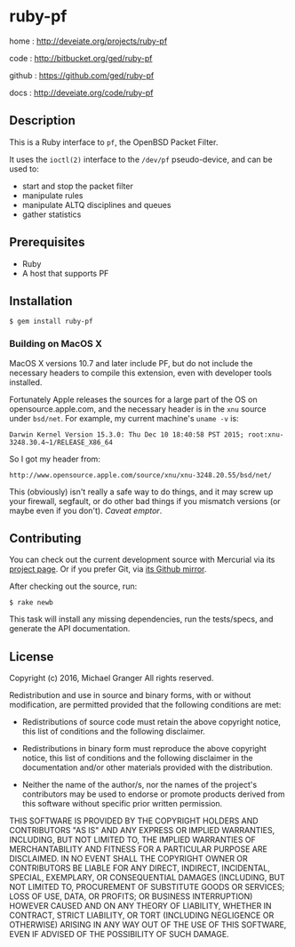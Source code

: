 # ruby-pf

home
: http://deveiate.org/projects/ruby-pf

code
: http://bitbucket.org/ged/ruby-pf

github
: https://github.com/ged/ruby-pf

docs
: http://deveiate.org/code/ruby-pf


## Description

This is a Ruby interface to `pf`, the OpenBSD Packet Filter.

It uses the `ioctl(2)` interface to the `/dev/pf` pseudo-device, and can be used to:

- start and stop the packet filter
- manipulate rules
- manipulate ALTQ disciplines and queues
- gather statistics


## Prerequisites

* Ruby
* A host that supports PF


## Installation

    $ gem install ruby-pf



### Building on MacOS X

MacOS X versions 10.7 and later include PF, but do not include the necessary headers to compile this extension, even with developer tools installed.

Fortunately Apple releases the sources for a large part of the OS on opensource.apple.com, and the necessary header is in the `xnu` source under `bsd/net`. For example, my current machine's `uname -v` is: 

    Darwin Kernel Version 15.3.0: Thu Dec 10 18:40:58 PST 2015; root:xnu-3248.30.4~1/RELEASE_X86_64

So I got my header from:

    http://www.opensource.apple.com/source/xnu/xnu-3248.20.55/bsd/net/

This (obviously) isn't really a safe way to do things, and it may screw up your firewall, segfault, or do other bad things if you mismatch versions (or maybe even if you don't). _Caveat emptor_.


## Contributing

You can check out the current development source with Mercurial via its
[project page](http://bitbucket.org/ged/ruby-pf). Or if you prefer Git, via 
[its Github mirror](https://github.com/ged/ruby-pf).

After checking out the source, run:

    $ rake newb

This task will install any missing dependencies, run the tests/specs,
and generate the API documentation.


## License

Copyright (c) 2016, Michael Granger
All rights reserved.

Redistribution and use in source and binary forms, with or without
modification, are permitted provided that the following conditions are met:

* Redistributions of source code must retain the above copyright notice,
  this list of conditions and the following disclaimer.

* Redistributions in binary form must reproduce the above copyright notice,
  this list of conditions and the following disclaimer in the documentation
  and/or other materials provided with the distribution.

* Neither the name of the author/s, nor the names of the project's
  contributors may be used to endorse or promote products derived from this
  software without specific prior written permission.

THIS SOFTWARE IS PROVIDED BY THE COPYRIGHT HOLDERS AND CONTRIBUTORS "AS IS"
AND ANY EXPRESS OR IMPLIED WARRANTIES, INCLUDING, BUT NOT LIMITED TO, THE
IMPLIED WARRANTIES OF MERCHANTABILITY AND FITNESS FOR A PARTICULAR PURPOSE ARE
DISCLAIMED. IN NO EVENT SHALL THE COPYRIGHT OWNER OR CONTRIBUTORS BE LIABLE
FOR ANY DIRECT, INDIRECT, INCIDENTAL, SPECIAL, EXEMPLARY, OR CONSEQUENTIAL
DAMAGES (INCLUDING, BUT NOT LIMITED TO, PROCUREMENT OF SUBSTITUTE GOODS OR
SERVICES; LOSS OF USE, DATA, OR PROFITS; OR BUSINESS INTERRUPTION) HOWEVER
CAUSED AND ON ANY THEORY OF LIABILITY, WHETHER IN CONTRACT, STRICT LIABILITY,
OR TORT (INCLUDING NEGLIGENCE OR OTHERWISE) ARISING IN ANY WAY OUT OF THE USE
OF THIS SOFTWARE, EVEN IF ADVISED OF THE POSSIBILITY OF SUCH DAMAGE.


